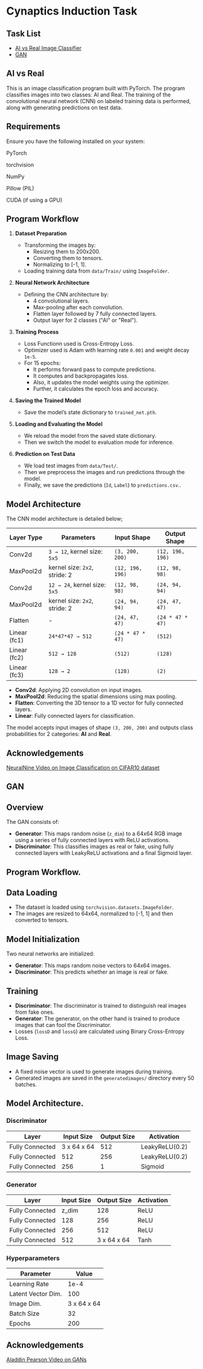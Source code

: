 # Cynaptics Induction Task



## Task List
 - [AI vs Real Image Classifier](#AI-vs-Real)
 - [GAN](#GAN)

## AI vs Real
This is an image classification program built with PyTorch. The program classifies images into two classes: AI and Real. The training of the convolutional neural network (CNN) on labeled training data is performed, along with generating predictions on test data.
## Requirements
Ensure you have the following installed on your system:

PyTorch

torchvision

NumPy

Pillow (PIL)

CUDA (if using a GPU)



## Program Workflow
1. **Dataset Preparation**
   - Transforming the images by:
     - Resizing them to 200x200.
     - Converting them to tensors.
     - Normalizing to [-1, 1].
   - Loading training data from `data/Train/` using `ImageFolder`.

2. **Neural Network Architecture**
   - Defining the CNN architecture by:
     - 4 convolutional layers.
     - Max-pooling after each convolution.
     - Flatten layer followed by 7 fully connected layers.
     - Output layer for 2 classes ("AI" or "Real").

4. **Training Process**
   - Loss Functionn used is Cross-Entropy Loss.
   - Optimizer used is Adam with learning rate `0.001` and weight decay `1e-5`.
   - For 15 epochs:
     - It performs forward pass to compute predictions.
     - It computes and backpropagates loss.
     - Also, it updates the model weights using the optimizer.
     - Further, it calculates the epoch loss and accuracy.

5. **Saving the Trained Model**
   - Save the model’s state dictionary to `trained_net.pth`.

6. **Loading and Evaluating the Model**
   - We reload the model from the saved state dictionary.
   - Then we switch the model to evaluation mode for inference.

7. **Prediction on Test Data**
   - We load test images from `data/Test/`.
   - Then we preprocess the images and run predictions through the model.
   - Finally, we save the predictions (`Id`, `Label`) to `predictions.csv`..
## Model Architecture

The CNN model architecture is detailed below;

| Layer Type       | Parameters                     | Input Shape         | Output Shape         |
|-------------------|--------------------------------|---------------------|----------------------|
| Conv2d           | `3 → 12`, kernel size: `5x5`  | `(3, 200, 200)`     | `(12, 196, 196)`     |
| MaxPool2d        | kernel size: `2x2`, stride: 2  | `(12, 196, 196)`    | `(12, 98, 98)`       |
| Conv2d           | `12 → 24`, kernel size: `5x5` | `(12, 98, 98)`      | `(24, 94, 94)`       |
| MaxPool2d        | kernel size: `2x2`, stride: 2  | `(24, 94, 94)`      | `(24, 47, 47)`       |
| Flatten          | -                              | `(24, 47, 47)`      | `(24 * 47 * 47)`     |
| Linear (fc1)     | `24*47*47 → 512`              | `(24 * 47 * 47)`    | `(512)`              |
| Linear (fc2)     | `512 → 128`                   | `(512)`             | `(128)`              |
| Linear (fc3)     | `128 → 2`                     | `(128)`             | `(2)`                |

- **Conv2d**: Applying 2D convolution on input images.
- **MaxPool2d**: Reducing the spatial dimensions using max pooling.
- **Flatten**: Converting the 3D tensor to a 1D vector for fully connected layers.
- **Linear**: Fully connected layers for classification.

The model accepts input images of shape `(3, 200, 200)` and outputs class probabilities for 2 categories: **AI** and **Real**.

## Acknowledgements

[NeuralNine Video on Image Classification on CIFAR10 dataset](https://www.youtube.com/watch?v=CtzfbUwrYGI&t=667ss)



## GAN
## Overview
The GAN consists of:
- **Generator**: This maps random noise (`z_dim`) to a 64x64 RGB image using a series of fully connected layers with ReLU activations.
- **Discriminator**: This classifies images as real or fake, using fully connected layers with LeakyReLU activations and a final Sigmoid layer.
## Program Workflow.

## Data Loading

- The dataset is loaded using `torchvision.datasets.ImageFolder`.
- The images are resized to 64x64, normalized to [-1, 1] and then converted to tensors.

## Model Initialization

Two neural networks are initialized:
- **Generator**: This maps random noise vectors to 64x64 images.
- **Discriminator**: This predicts whether an image is real or fake.

## Training

- **Discriminator**: The discriminator is trained to distinguish real images from fake ones.
- **Generator**: The generator, on the other hand is trained to produce images that can fool the Discriminator.
- Losses (`lossD` and `lossG`) are calculated using Binary Cross-Entropy Loss.

## Image Saving

- A fixed noise vector is used to generate images during training.
- Generated images are saved in the `generatedimages/` directory every 50 batches.
## Model Architecture.
### Discriminator

| Layer              | Input Size       | Output Size      | Activation    |
|--------------------|------------------|------------------|---------------|
| Fully Connected    | 3 x 64 x 64      | 512              | LeakyReLU(0.2)|
| Fully Connected    | 512              | 256              | LeakyReLU(0.2)|
| Fully Connected    | 256              | 1                | Sigmoid       |

### Generator

| Layer              | Input Size | Output Size | Activation    |
|--------------------|------------|-------------|---------------|
| Fully Connected    | z_dim      | 128         | ReLU          |
| Fully Connected    | 128        | 256         | ReLU          |
| Fully Connected    | 256        | 512         | ReLU          |
| Fully Connected    | 512        | 3 x 64 x 64 | Tanh          |

### Hyperparameters

| Parameter          | Value        |
|--------------------|--------------|
| Learning Rate      | 1e-4         |
| Latent Vector Dim. | 100          |
| Image Dim.         | 3 x 64 x 64  |
| Batch Size         | 32           |
| Epochs             | 200          |


## Acknowledgements





[Aladdin Pearson Video on GANs](https://www.youtube.com/watch?v=OljTVUVzPpM&list=PLhhyoLH6IjfwIp8bZnzX8QR30TRcHO8Va&index=2)
